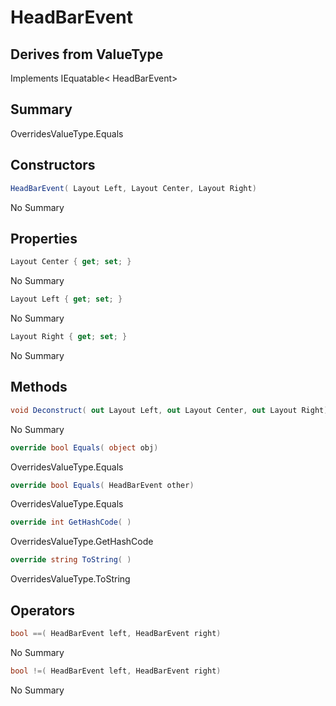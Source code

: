 # HeadBarEvent

## Derives from ValueType
Implements IEquatable< HeadBarEvent>

## Summary

OverridesValueType.Equals
## Constructors

```c#
HeadBarEvent( Layout Left, Layout Center, Layout Right) 
```
No Summary
## Properties

```c#
Layout Center { get; set; } 
```
No Summary
```c#
Layout Left { get; set; } 
```
No Summary
```c#
Layout Right { get; set; } 
```
No Summary
## Methods

```c#
void Deconstruct( out Layout Left, out Layout Center, out Layout Right) 
```
No Summary
```c#
override bool Equals( object obj) 
```
OverridesValueType.Equals
```c#
override bool Equals( HeadBarEvent other) 
```
OverridesValueType.Equals
```c#
override int GetHashCode( ) 
```
OverridesValueType.GetHashCode
```c#
override string ToString( ) 
```
OverridesValueType.ToString
## Operators

```c#
bool ==( HeadBarEvent left, HeadBarEvent right) 
```
No Summary
```c#
bool !=( HeadBarEvent left, HeadBarEvent right) 
```
No Summary
